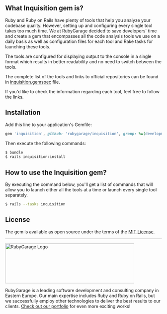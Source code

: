 ## What Inquisition gem is?
Ruby and Ruby on Rails have plenty of tools that help you analyze your codebase quality. However, setting up and configuring every single tool takes too much time. We at RubyGarage decided to save developers' time and create a gem that encompasses all the code analysis tools we use on a daily basis as well as configuration files for each tool and Rake tasks for launching these tools.

The tools are configured for displaying output to the console in a single format which results in better readability and no need to switch between the tools.

The complete list of the tools and links to official repositories can be found in [inquisition.gemspec](https://github.com/rubygarage/inquisition/blob/develop/inquisition.gemspec) file.

If you'd like to check the information regarding each tool, feel free to follow the links.

## Installation

Add this line to your application's Gemfile:

```ruby
gem 'inquisition', github: 'rubygarage/inquisition', group: %w(development test)
```

Then execute the following commands:

```bash
$ bundle
$ rails inquisition:install
```

## How to use the Inquisition gem?
By executing the command below, you'll get a list of commands that will allow you to launch either all the tools at a time or launch every single tool separately.

```bash
$ rails --tasks inquisition
```
## License

The gem is available as open source under the terms of the [MIT License](http://opensource.org/licenses/MIT).
***
<a href="https://rubygarage.org/"><img src="https://rubygarage.s3.amazonaws.com/assets/assets/rg_color_logo_horizontal-919afc51a81d2e40cb6a0b43ee832e3fcd49669d06785156d2d16fd0d799f89e.png" alt="RubyGarage Logo" width="415" height="128"></a>

RubyGarage is a leading software development and consulting company in Eastern Europe. Our main expertise includes Ruby and Ruby on Rails, but we successfully employ other technologies to deliver the best results to our clients. [Check out our portfolio](https://rubygarage.org/portfolio) for even more exciting works!
